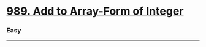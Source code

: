 # [989. Add to Array-Form of Integer](https://leetcode.com/problems/add-to-array-form-of-integer/)
### Easy
-----
